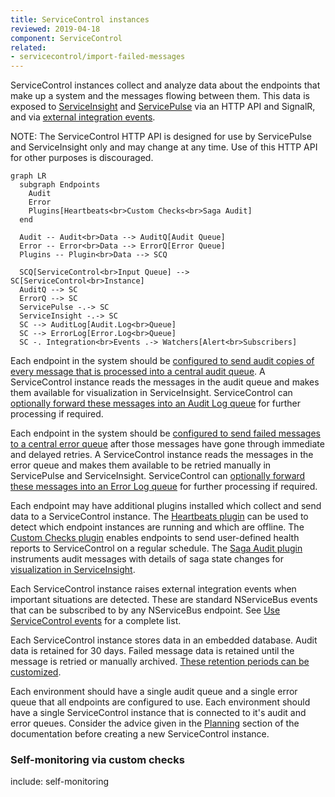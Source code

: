 ```yaml
---
title: ServiceControl instances
reviewed: 2019-04-18
component: ServiceControl
related:
- servicecontrol/import-failed-messages
---
```


ServiceControl instances collect and analyze data about the endpoints that make up a system and the messages flowing between them. This data is exposed to [ServiceInsight](/serviceinsight/) and [ServicePulse](/servicepulse/) via an HTTP API and SignalR, and via [external integration events](/servicecontrol/contracts.md).

NOTE: The ServiceControl HTTP API is designed for use by ServicePulse and ServiceInsight only and may change at any time. Use of this HTTP API for other purposes is discouraged.

```mermaid
graph LR
  subgraph Endpoints
    Audit
    Error
    Plugins[Heartbeats<br>Custom Checks<br>Saga Audit]
  end

  Audit -- Audit<br>Data --> AuditQ[Audit Queue]
  Error -- Error<br>Data --> ErrorQ[Error Queue]
  Plugins -- Plugin<br>Data --> SCQ
	
  SCQ[ServiceControl<br>Input Queue] --> SC[ServiceControl<br>Instance]
  AuditQ --> SC
  ErrorQ --> SC
  ServicePulse -.-> SC
  ServiceInsight -.-> SC
  SC --> AuditLog[Audit.Log<br>Queue]
  SC --> ErrorLog[Error.Log<br>Queue]
  SC -. Integration<br>Events .-> Watchers[Alert<br>Subscribers]
```

Each endpoint in the system should be [configured to send audit copies of every message that is processed into a central audit queue](/nservicebus/operations/auditing.md). A ServiceControl instance reads the messages in the audit queue and makes them available for visualization in ServiceInsight. ServiceControl can [optionally forward these messages into an Audit Log queue](/servicecontrol/errorlog-auditlog-behavior.md) for further processing if required.

Each endpoint in the system should be [configured to send failed messages to a central error queue](/nservicebus/recoverability/) after those messages have gone through immediate and delayed retries. A ServiceControl instance reads the messages in the error queue and makes them available to be retried manually in ServicePulse and ServiceInsight. ServiceControl can [optionally forward these messages into an Error Log queue](/servicecontrol/errorlog-auditlog-behavior.md) for further processing if required. 

Each endpoint may have additional plugins installed which collect and send data to a ServiceControl instance. The [Heartbeats plugin](/monitoring/heartbeats/) can be used to detect which endpoint instances are running and which are offline. The [Custom Checks plugin](/monitoring/custom-checks/) enables endpoints to send user-defined health reports to ServiceControl on a regular schedule. The [Saga Audit plugin](/servicecontrol/plugins/saga-audit.md) instruments audit messages with details of saga state changes for [visualization in ServiceInsight](/serviceinsight/#the-saga-view).

Each ServiceControl instance raises external integration events when important situations are detected. These are standard NServiceBus events that can be subscribed to by any NServiceBus endpoint. See [Use ServiceControl events](/servicecontrol/contracts.md) for a complete list.

Each ServiceControl instance stores data in an embedded database. Audit data is retained for 30 days. Failed message data is retained until the message is retried or manually archived. [These retention periods can be customized](/servicecontrol/creating-config-file.md#data-retention).

Each environment should have a single audit queue and a single error queue that all endpoints are configured to use. Each environment should have a single ServiceControl instance that is connected to it's audit and error queues. Consider the advice given in the [Planning](/servicecontrol/servicecontrol-in-practice.md) section of the documentation before creating a new ServiceControl instance.

### Self-monitoring via custom checks

include: self-monitoring
